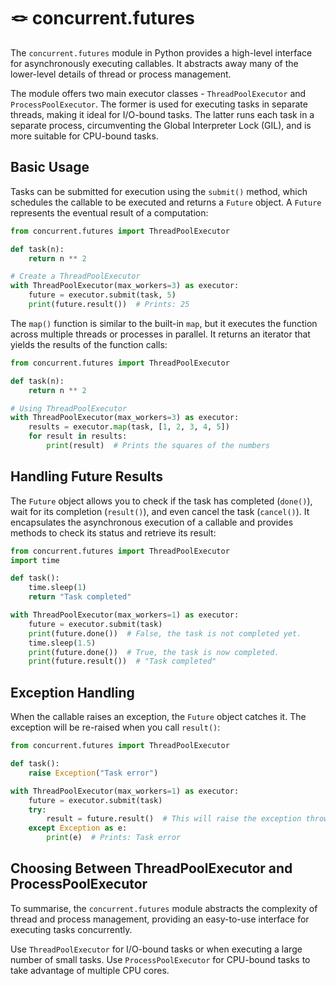 # 🪢 concurrent.futures

The `concurrent.futures` module in Python provides a high-level interface for asynchronously executing callables. It abstracts away many of the lower-level details of thread or process management. 

The module offers two main executor classes - `ThreadPoolExecutor` and `ProcessPoolExecutor`. The former is used for executing tasks in separate threads, making it ideal for I/O-bound tasks. The latter runs each task in a separate process, circumventing the Global Interpreter Lock (GIL), and is more suitable for CPU-bound tasks.

## Basic Usage

Tasks can be submitted for execution using the `submit()` method, which schedules the callable to be executed and returns a `Future` object. A `Future` represents the eventual result of a computation:

```python
from concurrent.futures import ThreadPoolExecutor

def task(n):
    return n ** 2

# Create a ThreadPoolExecutor
with ThreadPoolExecutor(max_workers=3) as executor:
    future = executor.submit(task, 5)
    print(future.result())  # Prints: 25
```

The `map()` function is similar to the built-in `map`, but it executes the function across multiple threads or processes in parallel. It returns an iterator that yields the results of the function calls:

```python
from concurrent.futures import ThreadPoolExecutor

def task(n):
    return n ** 2

# Using ThreadPoolExecutor
with ThreadPoolExecutor(max_workers=3) as executor:
    results = executor.map(task, [1, 2, 3, 4, 5])
    for result in results:
        print(result)  # Prints the squares of the numbers
```

## Handling Future Results

The `Future` object allows you to check if the task has completed (`done()`), wait for its completion (`result()`), and even cancel the task (`cancel()`). It encapsulates the asynchronous execution of a callable and provides methods to check its status and retrieve its result:

```python
from concurrent.futures import ThreadPoolExecutor
import time

def task():
    time.sleep(1)
    return "Task completed"

with ThreadPoolExecutor(max_workers=1) as executor:
    future = executor.submit(task)
    print(future.done())  # False, the task is not completed yet.
    time.sleep(1.5)
    print(future.done())  # True, the task is now completed.
    print(future.result())  # "Task completed"
```

## Exception Handling

When the callable raises an exception, the `Future` object catches it. The exception will be re-raised when you call `result()`:

```python
from concurrent.futures import ThreadPoolExecutor

def task():
    raise Exception("Task error")

with ThreadPoolExecutor(max_workers=1) as executor:
    future = executor.submit(task)
    try:
        result = future.result()  # This will raise the exception thrown by task()
    except Exception as e:
        print(e)  # Prints: Task error
```

## Choosing Between ThreadPoolExecutor and ProcessPoolExecutor

To summarise, the `concurrent.futures` module abstracts the complexity of thread and process management, providing an easy-to-use interface for executing tasks concurrently.

Use `ThreadPoolExecutor` for I/O-bound tasks or when executing a large number of small tasks. Use `ProcessPoolExecutor` for CPU-bound tasks to take advantage of multiple CPU cores.